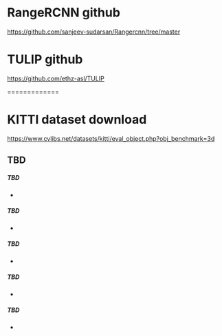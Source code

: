 # RangeRCNN github
https://github.com/sanjeev-sudarsan/Rangercnn/tree/master
# TULIP github
https://github.com/ethz-asl/TULIP

=============

# KITTI dataset download
https://www.cvlibs.net/datasets/kitti/eval_object.php?obj_benchmark=3d

TBD
-------------

##### TBD
- 
##### TBD
- 
##### TBD
- 
##### TBD
- 
##### TBD
- 
 
